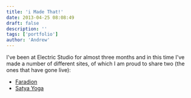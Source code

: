 ```yaml
---
title: 'i Made That!'
date: 2013-04-25 08:08:49
draft: false
description: ''
tags: ['portfolio']
author: 'Andrew'
---
```


I've been at Electric Studio for almost three months and in this time I've made a number of different sites, of which I am proud to share two (the ones that have gone live):

-   [Faradion](http://www.faradion.co.uk/)
-   [Satya Yoga](http://www.satyayoga.co.uk)
